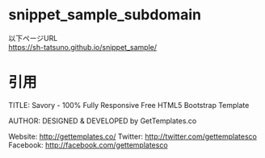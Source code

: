 # snippet_sample_subdomain
以下ページURL<br>
https://sh-tatsuno.github.io/snippet_sample/

# 引用
TITLE: 
Savory - 100% Fully Responsive Free HTML5 Bootstrap Template

AUTHOR:
DESIGNED & DEVELOPED by GetTemplates.co

Website: http://gettemplates.co/
Twitter: http://twitter.com/gettemplatesco
Facebook: http://facebook.com/gettemplatesco